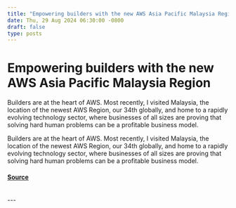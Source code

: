 ```yaml
---
title: "Empowering builders with the new AWS Asia Pacific Malaysia Region"
date: Thu, 29 Aug 2024 06:30:00 -0800
draft: false
type: posts
---
```

# Empowering builders with the new AWS Asia Pacific Malaysia Region





Builders are at the heart of AWS. Most recently, I visited Malaysia, the location of the newest AWS Region, our 34th globally, and home to a rapidly evolving technology sector, where businesses of all sizes are proving that solving hard human problems can be a profitable business model.

Builders are at the heart of AWS. Most recently, I visited Malaysia, the location of the newest AWS Region, our 34th globally, and home to a rapidly evolving technology sector, where businesses of all sizes are proving that solving hard human problems can be a profitable business model.

#### [Source](https://www.allthingsdistributed.com/2024/08/empowering-builders-with-new-aws-asia-pacific-malaysia-region.html?utm_campaign=inbound&utm_source=rss)

<br/>
---
